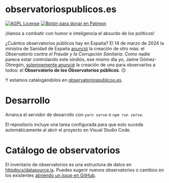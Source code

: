 # observatoriospublicos.es

[![AGPL License](https://img.shields.io/badge/license-AGPL-blue.svg)](http://www.gnu.org/licenses/agpl-3.0)
<span class="badge-patreon"><a href="https://patreon.com/jaime_gomez_obregon" title="Apoya este proyecto en Patreon"><img src="https://img.shields.io/badge/patreon-donate-yellow.svg" alt="Botón para donar en Patreon" /></a></span>

¡Vamos a combatir con humor e inteligencia el absurdo de los políticos!

¿Cuántos observatorios públicos hay en España? El 14 de marzo de 2024 la ministra de Sanidad de España [anunció](https://twitter.com/Monica_Garcia_G/status/1768227454223565199) la creación de otro más: el <cite>Observatorio contra el Fraude y la Corrupción Sanitaria</cite>. Como nadie parece estar controlando este sindiós, ese mismo día yo, Jaime Gómez-Obregón, [solemnemente anuncié](https://twitter.com/JaimeObregon/status/1768560520183816530) la creación de uno para observarlos a todos: el <strong>Observatorio de los Observatorios públicos</strong>. 🙃

Y estamos catalogándolos en [observatoriospublicos.es](https://observatoriospublicos.es/).

# Desarrollo

Arranca el servidor de desarrollo con `yarn serve` o `npm run serve`.

El repositorio incluye una tarea configurada para que esto suceda automáticamente al abrir el proyecto en Visual Studio Code.

# Catálogo de observatorios

El inventario de observatorios es una estructura de datos en [httpdocs/datasource.js](`datasource.js`). Puedes sugerir nuevos observatorios o cambios en los existentes [abriendo un _issue_ en GitHub](https://github.com/JaimeObregon/observatoriospublicos.es/issues/new/choose).
